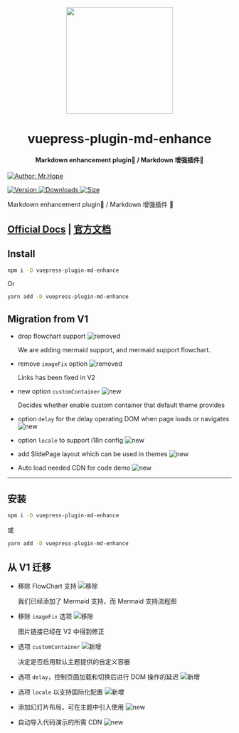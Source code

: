 <!-- markdownlint-disable -->
<p align="center">
  <img width="240" src="https://vuepress-theme.mrhope.site/logo.svg" style="text-align: center;"/>
</p>
<h1 align="center">vuepress-plugin-md-enhance</h1>
<h4 align="center">Markdown enhancement plugin📄 / Markdown 增强插件📄</h4>

[![Author: Mr.Hope](https://img.shields.io/badge/Author-Mr.Hope-blue.svg?style=for-the-badge)](https://mrhope.site)

<!-- markdownlint-restore -->

[![Version](https://img.shields.io/npm/v/vuepress-plugin-md-enhance.svg?style=flat-square&logo=npm) ![Downloads](https://img.shields.io/npm/dm/vuepress-plugin-md-enhance.svg?style=flat-square&logo=npm) ![Size](https://img.shields.io/bundlephobia/min/vuepress-plugin-md-enhance?style=flat-square&logo=npm)](https://www.npmjs.com/package/vuepress-plugin-md-enhance)

Markdown enhancement plugin📄 / Markdown 增强插件 📄

## [Official Docs](https://vuepress-theme-hope.github.io/md-enhance/) | [官方文档](https://vuepress-theme-hope.github.io/md-enhance/zh/)

## Install

```bash
npm i -D vuepress-plugin-md-enhance
```

Or

```bash
yarn add -D vuepress-plugin-md-enhance
```

## Migration from V1

- drop flowchart support ![removed](https://img.shields.io/badge/-removed-red)

  We are adding mermaid support, and mermaid support flowchart.

- remove `imageFix` option ![removed](https://img.shields.io/badge/-removed-red)

  Links has been fixed in V2

- new option `customContainer` ![new](https://img.shields.io/badge/-new-brightgreen)

  Decides whether enable custom container that default theme provides

- option `delay` for the delay operating DOM when page loads or navigates ![new](https://img.shields.io/badge/-new-brightgreen)

- option `locale` to support i18n config ![new](https://img.shields.io/badge/-new-brightgreen)

- add SlidePage layout which can be used in themes ![new](https://img.shields.io/badge/-new-brightgreen)

- Auto load needed CDN for code demo ![new](https://img.shields.io/badge/-new-brightgreen)

---

## 安装

```bash
npm i -D vuepress-plugin-md-enhance
```

或

```bash
yarn add -D vuepress-plugin-md-enhance
```

## 从 V1 迁移

- 移除 FlowChart 支持 ![移除](https://img.shields.io/badge/-移除-red)

  我们已经添加了 Mermaid 支持，而 Mermaid 支持流程图

- 移除 `imageFix` 选项 ![移除](https://img.shields.io/badge/-移除-red)

  图片链接已经在 V2 中得到修正

- 选项 `customContainer` ![新增](https://img.shields.io/badge/-新增-brightgreen)

  决定是否启用默认主题提供的自定义容器

- 选项 `delay`，控制页面加载和切换后进行 DOM 操作的延迟 ![新增](https://img.shields.io/badge/-新增-brightgreen)

- 选项 `locale` 以支持国际化配置 ![新增](https://img.shields.io/badge/-新增-brightgreen)

- 添加幻灯片布局，可在主题中引入使用 ![new](https://img.shields.io/badge/-new-brightgreen)

- 自动导入代码演示的所需 CDN ![new](https://img.shields.io/badge/-new-brightgreen)
